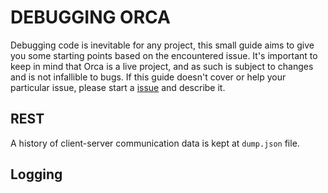 # DEBUGGING ORCA

Debugging code is inevitable for any project, this small guide aims to give you some starting points based on the encountered issue. It's important to keep in mind that Orca is a live project, and as such is subject to changes and is not infallible to bugs. If this guide doesn't cover or help your particular issue, please start a [issue](https://github.com/cee-studio/orca/issues/new/choose) and describe it.

## REST

A history of client-server communication data is kept at `dump.json` file.

## Logging


